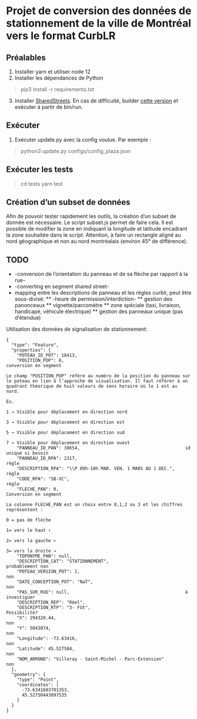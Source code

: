 # Projet de conversion des données de stationnement de la ville de Montréal vers le format CurbLR


## Préalables
1. Installer yarn et utiliser node 12
2. Installer les dépendances de Python
> pip3 install -r requirements.txt
3. Installer [SharedStreets](https://github.com/sharedstreets/sharedstreets-js). En cas de difficulté, builder [cette version](https://github.com/idillon-sfl/sharedstreets-js/tree/make-it-work-again) et exécuter à partir de bin/run.

## Exécuter
1. Exécuter update.py avec la config voulue. Par exemple :
> python3 update.py configs/config_plaza.json

## Exécuter les tests
> cd tests
> yarn test

## Création d’un subset de données
Afin de pouvoir tester rapidement les outils, la création d’un subset de donnée est nécessaire. Le script subset.js permet de faire cela. Il est possible de modifier la zone en indiquant la longitude et latitude encadrant la zone souhaitée dans le script. Attention, à faire un rectangle aligné au nord géographique et non au nord montréalais (environ 45° de différence).


## TODO


* -conversion de l’orientation du panneau et de sa flèche par rapport à la rue-
* -converting en segment shared street-
* mapping entre les descriptions de panneau et les règles curblr, peut être sous-divisé: 
** -heure de permission/interdiction-
** gestion des panonceaux
** vignette/parcomètre
** zone spéciale (taxi, livraison, handicapé, véhicule électrique)
** gestion des panneaux unique (pas d’étendue)




Utilisation des données de signalisation de stationnement:


    {
      "type": "Feature",
      "properties": {
        "POTEAU_ID_POT": 18413,                                         
        "POSITION_POP": 6,                                              conversion en segment
                                                                            Le champ "POSITION_POP" réfère au numéro de la position du panneau sur le poteau en lien à l’approche de visualisation. Il faut référer à un quadrant théorique de huit valeurs de sens horaire où le 1 est au nord.
                                                                            Ex.
                                                                            1 → Visible pour déplacement en direction nord
                                                                            3 → Visible pour déplacement en direction est
                                                                            5 → Visible pour déplacement en direction sud
                                                                            7 → Visible pour déplacement en direction ouest
        "PANNEAU_ID_PAN": 38654,                                        id unique si besoin
        "PANNEAU_ID_RPA": 2317,                                         règle
        "DESCRIPTION_RPA": "\\P 09h-10h MAR. VEN. 1 MARS AU 1 DEC.",    règle
        "CODE_RPA": "SB-VC",                                            règle
        "FLECHE_PAN": 0,                                                Conversion en segment
                                                                            La colonne FLECHE_PAN est un choix entre 0,1,2 ou 3 et les chiffres représentent :
                                                                            0 = pas de flèche
                                                                            1= vers le haut ↑
                                                                            2= vers la gauche ←
                                                                            3= vers la droite →
        "TOPONYME_PAN": null,                                           
        "DESCRIPTION_CAT": "STATIONNEMENT",                             probablement non
        "POTEAU_VERSION_POT": 1,                                        non
        "DATE_CONCEPTION_POT": "NaT",                                   non
        "PAS_SUR_RUE": null,                                            à investiguer
        "DESCRIPTION_REP": "Réel",                                      
        "DESCRIPTION_RTP": "3- Fût",                                    Possibilité?
        "X": 294320.44,                                                 non
        "Y": 5043074,                                                   non
        "Longitude": -73.63416,                                         non
        "Latitude": 45.527504,                                          non
        "NOM_ARROND": "Villeray - Saint-Michel - Parc-Extension"        non
      },
      "geometry": {
        "type": "Point",
        "coordinates": [
          -73.6341603701353,
          45.52750443097535
        ]
      }
    }